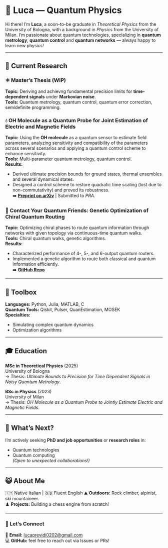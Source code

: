 # 🐐 Luca — Quantum Physics

Hi there! I’m **Luca**, a soon-to-be graduate in *Theoretical Physics* from the University of Bologna, with a background in *Physics* from the University of Milan. I’m passionate about quantum technologies, specializing in **quantum metrology**, **quantum control** and **quantum networks** — always happy to learn new physics!

---

## 🔭 Current Research

### ⚛️ **Master’s Thesis (WIP)**
**Topic:** Deriving and achievng fundamental precision limits for **time-dependent signals** under **Markovian noise**.  
**Tools:** Quantum metrology, quantum control, quantum error correction, semidefinite programming.

### 💧 **OH Molecule as a Quantum Probe for Joint Estimation of Electric and Magnetic Fields**
**Topic:** Using the **OH molecule** as a quantum sensor to estimate field parameters, analyzing sensitivity and compatibility of the parameters across several scenarios and applying a quantum control scheme to enhance sensitivity.  
**Tools:** Multi-parameter quantum metrology, quantum control.  
**Results:**  
- Derived ultimate precision bounds for ground states, thermal ensembles and several dynamical states.  
- Designed a control scheme to restore quadratic time scaling (lost due to non-commutativity) and proved its robustness.  
➡️ [**Preprint on arXiv**](https://arxiv.org/abs/2505.13634) | Submitted to *PRA*.

### 💌 **Contact Your Quantum Friends: Genetic Optimization of Chiral Quantum Routing**
**Topic:** Optimizing chiral phases to route quantum information through networks with given topology via continuous-time quantum walks.  
**Tools:** Chiral quantum walks, genetic algorithms.  
**Results:**  
- Characterized performance of 4-, 5-, and 6-output quantum routers.  
- Implemented a genetic algorithm to route both classical and quantum information efficiently.  
➡️ [**GitHub Repo**](https://github.com/lucappp02/Contact_your_quantum_friends)

---

## 🔧 Toolbox

**Languages:** Python, Julia, MATLAB, C  
**Quantum Tools:** Qiskit, Pulser, QuanEstimation, MOSEK  
**Specialties:**  
- Simulating complex quantum dynamics  
- Optimization algorithms 

---

## 🎓 Education

**MSc in Theoretical Physics** (2025)  
University of Bologna  
→ Thesis: *Ultimate Bounds to Precision for Time Dependent Signals in Noisy Quantum Metrology*.

**BSc in Physics** (2023)  
University of Milan  
→ Thesis: *OH Molecule as a Quantum Probe to Jointly Estimate Electric and Magnetic Fields*.

---

## 🌈 What’s Next?

I’m actively seeking **PhD and job opportunities** or **research roles** in:  
- Quantum technologies  
- Quantum computing  
*(Open to unexpected collaborations!)*

---

## 😺 About Me

🇮🇹 Native Italian | 🇬🇧 Fluent English 
⛰️ **Outdoors:** Rock climber, alpinist, ski mountaineer.  
♟️ **Projects:** Building a chess engine from scratch!

---

### 📱 Let’s Connect
📩 **Email:** [lucaprevidi0202@gmail.com](mailto:lucaprevidi0202@gmail.com)  
💻 **GitHub:** feel free to reach out via Issues or PRs!
